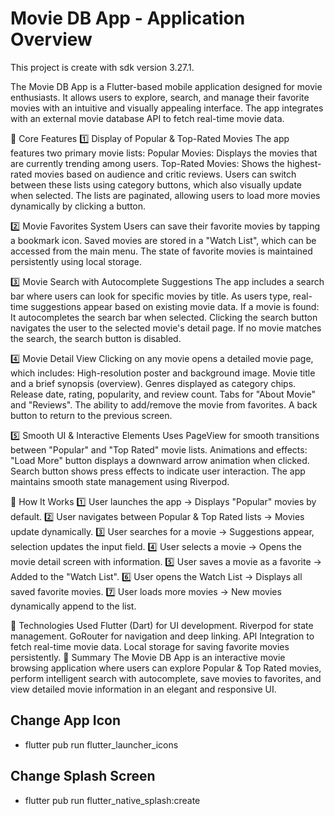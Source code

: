 # Movie DB App - Application Overview
This project is create with sdk version 3.27.1.

The Movie DB App is a Flutter-based mobile application designed for movie enthusiasts. It allows users to explore, search, and manage their favorite movies with an intuitive and visually appealing interface. The app integrates with an external movie database API to fetch real-time movie data.

🔹 Core Features
1️⃣ Display of Popular & Top-Rated Movies
The app features two primary movie lists:
Popular Movies: Displays the movies that are currently trending among users.
Top-Rated Movies: Shows the highest-rated movies based on audience and critic reviews.
Users can switch between these lists using category buttons, which also visually update when selected.
The lists are paginated, allowing users to load more movies dynamically by clicking a button.

2️⃣ Movie Favorites System
Users can save their favorite movies by tapping a bookmark icon.
Saved movies are stored in a "Watch List", which can be accessed from the main menu.
The state of favorite movies is maintained persistently using local storage.

3️⃣ Movie Search with Autocomplete Suggestions
The app includes a search bar where users can look for specific movies by title.
As users type, real-time suggestions appear based on existing movie data.
If a movie is found:
It autocompletes the search bar when selected.
Clicking the search button navigates the user to the selected movie's detail page.
If no movie matches the search, the search button is disabled.

4️⃣ Movie Detail View
Clicking on any movie opens a detailed movie page, which includes:
High-resolution poster and background image.
Movie title and a brief synopsis (overview).
Genres displayed as category chips.
Release date, rating, popularity, and review count.
Tabs for "About Movie" and "Reviews".
The ability to add/remove the movie from favorites.
A back button to return to the previous screen.

5️⃣ Smooth UI & Interactive Elements
Uses PageView for smooth transitions between "Popular" and "Top Rated" movie lists.
Animations and effects:
"Load More" button displays a downward arrow animation when clicked.
Search button shows press effects to indicate user interaction.
The app maintains smooth state management using Riverpod.

🔹 How It Works
1️⃣ User launches the app → Displays "Popular" movies by default.
2️⃣ User navigates between Popular & Top Rated lists → Movies update dynamically.
3️⃣ User searches for a movie → Suggestions appear, selection updates the input field.
4️⃣ User selects a movie → Opens the movie detail screen with information.
5️⃣ User saves a movie as a favorite → Added to the "Watch List".
6️⃣ User opens the Watch List → Displays all saved favorite movies.
7️⃣ User loads more movies → New movies dynamically append to the list.

🔹 Technologies Used
Flutter (Dart) for UI development.
Riverpod for state management.
GoRouter for navigation and deep linking.
API Integration to fetch real-time movie data.
Local storage for saving favorite movies persistently.
🔹 Summary
The Movie DB App is an interactive movie browsing application where users can explore Popular & Top Rated movies, perform intelligent search with autocomplete, save movies to favorites, and view detailed movie information in an elegant and responsive UI. 

## Change App Icon

- flutter pub run flutter_launcher_icons

## Change Splash Screen

- flutter pub run flutter_native_splash:create